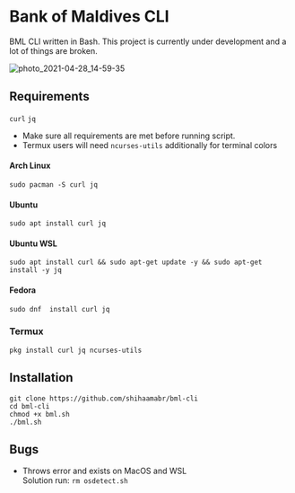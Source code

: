 # Bank of Maldives CLI
BML CLI written in Bash. This project is currently under development and a lot of things are broken.

![photo_2021-04-28_14-59-35](https://user-images.githubusercontent.com/18140039/116385581-5c948300-a832-11eb-899b-9133501a4ae7.jpg)
    
## Requirements
`curl` `jq`
- Make sure all requirements are met before running script.
- Termux users will need `ncurses-utils` additionally for terminal colors

#### Arch Linux
`sudo pacman -S curl jq`

#### Ubuntu
`sudo apt install curl jq`

#### Ubuntu WSL 
``sudo apt install curl &&
sudo apt-get update -y &&
sudo apt-get install -y jq``

#### Fedora
`sudo dnf  install curl jq`

### Termux
`pkg install curl jq ncurses-utils`

## Installation
```
git clone https://github.com/shihaamabr/bml-cli
cd bml-cli
chmod +x bml.sh
./bml.sh
```

## Bugs
- Throws error and exists on MacOS and WSL \
  Solution run: `rm osdetect.sh`

